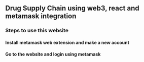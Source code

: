 ## Drug Supply Chain using web3, react and metamask integration

### Steps to use this website
#### Install metamask web extension and make a new account 
#### Go to the website and login using metamask 
